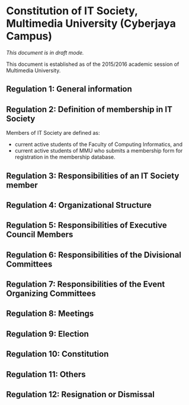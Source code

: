 # Constitution of IT Society, Multimedia University (Cyberjaya Campus)

_This document is in draft mode._

This document is established as of the 2015/2016 academic session of Multimedia University.

## Regulation 1: General information

## Regulation 2: Definition of membership in IT Society

Members of IT Society are defined as:
* current active students of the Faculty of Computing Informatics, and
* current active students of MMU who submits a membership form for registration in the membership database.

## Regulation 3: Responsibilities of an IT Society member

## Regulation 4: Organizational Structure

## Regulation 5: Responsibilities of Executive Council Members

## Regulation 6: Responsibilities of the Divisional Committees

## Regulation 7: Responsibilities of the Event Organizing Committees

## Regulation 8: Meetings

## Regulation 9: Election

## Regulation 10: Constitution

## Regulation 11: Others

## Regulation 12: Resignation or Dismissal

